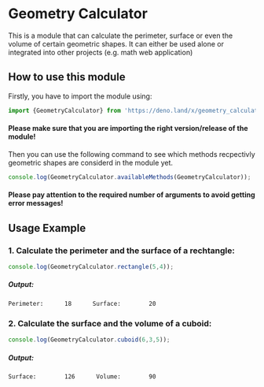 # Geometry Calculator
This is a module that can calculate the perimeter, surface or even the volume of certain geometric shapes. It can either be used alone or integrated into other projects (e.g. math web application)

## How to use this module
Firstly, you have to import the module using:
```ts
import {GeometryCalculator} from 'https://deno.land/x/geometry_calculator@v1.0.1/mod.ts'
```
#### **Please make sure that you are importing the right version/release of the module!**

Then you can use the following command to see which methods recpectivly geometric shapes are considerd in the module yet.
```ts
console.log(GeometryCalculator.availableMethods(GeometryCalculator));
```
#### Please pay attention to the required number of arguments to avoid getting error messages!

## Usage Example
### 1. Calculate the perimeter and the surface of a rechtangle:

```ts
console.log(GeometryCalculator.rectangle(5,4));
```
##### Output:
```
Perimeter:      18      Surface:        20
```

### 2. Calculate the surface and the volume of a cuboid:

```ts
console.log(GeometryCalculator.cuboid(6,3,5));
```
##### Output:
```
Surface:        126      Volume:        90
```
